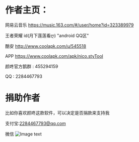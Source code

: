 # 作者主页：

网易云音乐 https://music.163.com/#/user/home?id=323389979

王者荣耀 id(月下莲莲看ღ) "android QQ区"

酷安 http://www.coolapk.com/u/545518

APP https://www.coolapk.com/apk/nico.styTool

颜咚官方鹅群 : 455294159

QQ : 2284467793

# 捐助作者

比如你喜欢颜咚这款软件，可以决定是否捐款来支持我

支付宝:2284467793@qq.com

微信
![Image text](http://m.qpic.cn/psb?/V13jc5mN1ahaeO/GO.vjuIgFafLUZ9bYKUOixEmWRkQ.B9JcrYOgimC9GE!/b/dD4BAAAAAAAA&bo=MwNmAgAAAAARB2Q!&rf=viewer_4)
